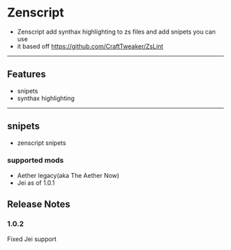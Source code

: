 # Zenscript

- Zenscript add synthax highlighting to zs files and add snipets you can use
- it based off https://github.com/CraftTweaker/ZsLint

-----------------------------

## Features

- snipets
- synthax highlighting

-----------------------------

## snipets

- zenscript snipets

### supported mods

- Aether legacy(aka The Aether Now)
- Jei as of 1.0.1

## Release Notes

### 1.0.2

Fixed Jei support
